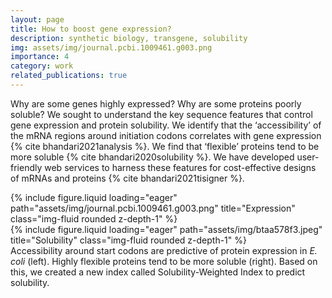 ```yaml
---
layout: page
title: How to boost gene expression?
description: synthetic biology, transgene, solubility
img: assets/img/journal.pcbi.1009461.g003.png
importance: 4
category: work
related_publications: true
---
```


Why are some genes highly expressed? Why are some proteins poorly soluble? We sought to understand the key sequence features that control gene expression and protein solubility. We identify that the ‘accessibility’ of the mRNA regions around initiation codons correlates with gene expression {% cite bhandari2021analysis %}. We find that ‘flexible’ proteins tend to be more soluble {% cite bhandari2020solubility %}. We have developed user-friendly web services to harness these features for cost-effective designs of mRNAs and proteins {% cite bhandari2021tisigner %}.

<div class="row">
    <div class="col-sm-4 mt-3 mt-md-0">
        {% include figure.liquid loading="eager" path="assets/img/journal.pcbi.1009461.g003.png" title="Expression" class="img-fluid rounded z-depth-1" %}
    </div>
    <div class="col-sm-8 mt-3 mt-md-0">
        {% include figure.liquid loading="eager" path="assets/img/btaa578f3.jpeg" title="Solubility" class="img-fluid rounded z-depth-1" %}
    </div>
</div>
<div class="caption">
    Accessibility around start codons are predictive of protein expression in <i>E. coli</i> (left). Highly flexible proteins tend to be more soluble (right). Based on this, we created a new index called Solubility-Weighted Index to predict solubility.
</div>
